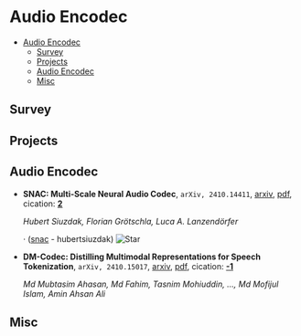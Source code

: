 # Audio Encodec

- [Audio Encodec](#audio-encodec)
  - [Survey](#survey)
  - [Projects](#projects)
  - [Audio Encodec](#audio-encodec-1)
  - [Misc](#misc)


## Survey


## Projects


## Audio Encodec

- **SNAC: Multi-Scale Neural Audio Codec**, `arXiv, 2410.14411`, [arxiv](http://arxiv.org/abs/2410.14411v1), [pdf](http://arxiv.org/pdf/2410.14411v1.pdf), cication: [**2**](https://scholar.google.com/scholar?cites=2595205872365589930&as_sdt=2005&sciodt=0,5&hl=en&oe=ASCII)

	 *Hubert Siuzdak, Florian Grötschla, Luca A. Lanzendörfer*

	 · ([snac](https://github.com/hubertsiuzdak/snac) - hubertsiuzdak) ![Star](https://img.shields.io/github/stars/hubertsiuzdak/snac.svg?style=social&label=Star)
- **DM-Codec: Distilling Multimodal Representations for Speech Tokenization**, `arXiv, 2410.15017`, [arxiv](http://arxiv.org/abs/2410.15017v1), [pdf](http://arxiv.org/pdf/2410.15017v1.pdf), cication: [**-1**](None)

	 *Md Mubtasim Ahasan, Md Fahim, Tasnim Mohiuddin, ..., Md Mofijul Islam, Amin Ahsan Ali*

## Misc